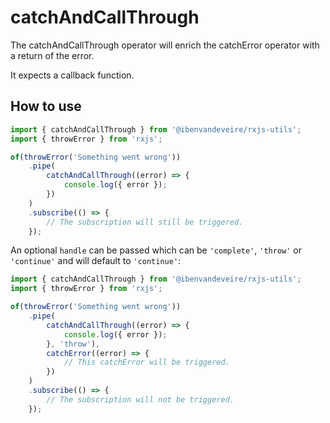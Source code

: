 # catchAndCallThrough

The catchAndCallThrough operator will enrich the catchError operator with a return of the error.

It expects a callback function.

## How to use

```typescript
import { catchAndCallThrough } from '@ibenvandeveire/rxjs-utils';
import { throwError } from 'rxjs';

of(throwError('Something went wrong'))
	.pipe(
		catchAndCallThrough((error) => {
			console.log({ error });
		})
	)
	.subscribe(() => {
		// The subscription will still be triggered.
	});
```

An optional `handle` can be passed which can be `'complete'`, `'throw'` or `'continue'` and will default to `'continue'`:

```typescript
import { catchAndCallThrough } from '@ibenvandeveire/rxjs-utils';
import { throwError } from 'rxjs';

of(throwError('Something went wrong'))
	.pipe(
		catchAndCallThrough((error) => {
			console.log({ error });
		}, 'throw'),
		catchError((error) => {
			// This catchError will be triggered.
		})
	)
	.subscribe(() => {
		// The subscription will not be triggered.
	});
```
